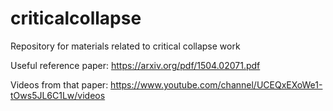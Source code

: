 # criticalcollapse
Repository for materials related to critical collapse work

Useful reference paper: https://arxiv.org/pdf/1504.02071.pdf

Videos from that paper: https://www.youtube.com/channel/UCEQxEXoWe1-tOws5JL6C1Lw/videos
